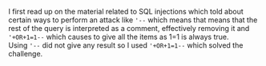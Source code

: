 I first read up on the material related to  SQL injections which told about certain ways to perform an attack like ```'--``` which means that means that the rest of the query is interpreted as a comment, effectively removing it and ```'+OR+1=1--``` which causes to give all the items as 1=1 is always true. \
Using ```'--``` did not give any result so I used ```'+OR+1=1--``` which solved the challenge.
